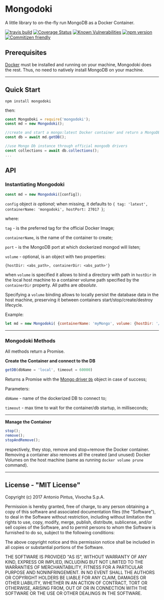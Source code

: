 # Mongodoki

A little library to on-the-fly run MongoDB as a Docker Container.



[![travis build](https://img.shields.io/travis/vivocha/mongodoki.svg)](https://travis-ci.org/vivocha/mongodoki)
[![Coverage Status](https://coveralls.io/repos/github/vivocha/mongodoki/badge.svg?branch=master)](https://coveralls.io/github/vivocha/mongodoki?branch=master)
[![Known Vulnerabilities](https://snyk.io/test/github/vivocha/mongodoki/badge.svg)](https://snyk.io/test/github/vivocha/mongodoki)
[![npm version](https://img.shields.io/npm/v/mongodoki.svg)](https://www.npmjs.com/package/mongodoki)
[![Commitizen friendly](https://img.shields.io/badge/commitizen-friendly-brightgreen.svg)](http://commitizen.github.io/cz-cli/)


## Prerequisites


[Docker](https://www.docker.com) must be installed and running on your machine, Mongodoki does the rest. 
Thus, no need to natively install MongoDB on your machine. 

---
## Quick Start

```
npm install mongodoki
```
then:

```js
const MongoDoki = require('mongodoki');
const md = new Mongodoki();

//create and start a mongo:latest Docker container and return a MongoDB Db instance, default port: 27017, db name: local, container name: mongodoki-container
const db = await md.getDB();

//use Mongo Db instance through official mongodb drivers
const collections = await db.collections();
...
```


## API


### Instantiating Mongodoki
```js
const md = new Mongodoki([config]); 
```

`config` object *is optional*; when missing, it defaults to `{ tag: 'latest', containerName: 'mongodoki', hostPort: 27017 }`;

where:
    
`tag` -  is the preferred tag for the official Docker Image;

`containerName`, is the name of the container to create;

`port` -  is the MongoDB port at which dockerized mongod will listen;

`volume` - optional, is an object with two properties:

`{hostDir: <abs_path>, containerDir: <abs_path>'}`

 when `volume` is specified it allows to bind a directory with path in `hostDir` in the local host machine to a container volume path specified by the `containerDir` property. All paths are *absolute*.

Specifying a `volume` binding allows to locally persist the database data in the host machine, preserving it between containers start/stop/create/destroy lifecycle.

Example:

```js
let md = new Mongodoki( {containerName: 'myMongo', volume: {hostDir: '/Users/diego/temp', containerDir: '/data/db'}} );
```

---

### Mongodoki Methods
All methods return a Promise.

**Create the Container and connect to the DB**

```js
getDB(dbName = 'local', timeout = 60000)
```
Returns a Promise with the [Mongo driver `Db`](https://mongodb.github.io/node-mongodb-native/2.2/api/Db.html) object in case of success;

Parameters:

`dbName` -  name of the dockerized DB to connect to;

`timeout` - max time to wait for the container/db startup, in milliseconds;

---
**Manage the Container**


```js
stop();
remove();
stopAndRemove();
```
respectively, they stop, remove and stop+remove the Docker container.
Removing a container also removes all the created (and unused) Docker Volumes on the host machine (same as running  `docker volume prune` command).




---


License - "MIT License"
-----------------------

Copyright (c) 2017 Antonio Pintus, Vivocha S.p.A.

Permission is hereby granted, free of charge, to any person obtaining a copy
of this software and associated documentation files (the "Software"), to deal
in the Software without restriction, including without limitation the rights
to use, copy, modify, merge, publish, distribute, sublicense, and/or sell
copies of the Software, and to permit persons to whom the Software is
furnished to do so, subject to the following conditions:

The above copyright notice and this permission notice shall be included in all
copies or substantial portions of the Software.

THE SOFTWARE IS PROVIDED "AS IS", WITHOUT WARRANTY OF ANY KIND, EXPRESS OR
IMPLIED, INCLUDING BUT NOT LIMITED TO THE WARRANTIES OF MERCHANTABILITY,
FITNESS FOR A PARTICULAR PURPOSE AND NONINFRINGEMENT. IN NO EVENT SHALL THE
AUTHORS OR COPYRIGHT HOLDERS BE LIABLE FOR ANY CLAIM, DAMAGES OR OTHER
LIABILITY, WHETHER IN AN ACTION OF CONTRACT, TORT OR OTHERWISE, ARISING FROM,
OUT OF OR IN CONNECTION WITH THE SOFTWARE OR THE USE OR OTHER DEALINGS IN THE
SOFTWARE.